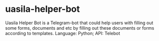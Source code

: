 # uasila-helper-bot
Uasila Helper Bot is a Telegram-bot that could help users with filling out some forms, documents and etc by filling out these documents or forms according to templates.
Language: Python; API: Telebot
